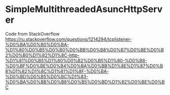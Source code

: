 # SimpleMultithreadedAsuncHttpServer

Code from StackOverflow
https://ru.stackoverflow.com/questions/1214294/tcplistener-%D0%BA%D0%B0%D0%BA-%D1%80%D0%B5%D0%B0%D0%BB%D0%B8%D0%B7%D0%BE%D0%B2%D0%B0%D1%82%D1%8C-http-%D1%81%D0%B5%D1%80%D0%B2%D0%B5%D1%80-%D0%B8-%D0%BF%D0%BE%D0%B4%D0%BA%D0%BB%D1%8E%D1%87%D0%B8%D1%82%D1%8C%D1%81%D1%8F-%D0%BA-%D0%BD%D0%B5%D0%BC%D1%83-%D0%BA%D0%BB%D0%B8%D0%B5%D0%BD%D1%82%D0%BE%D0%BC
